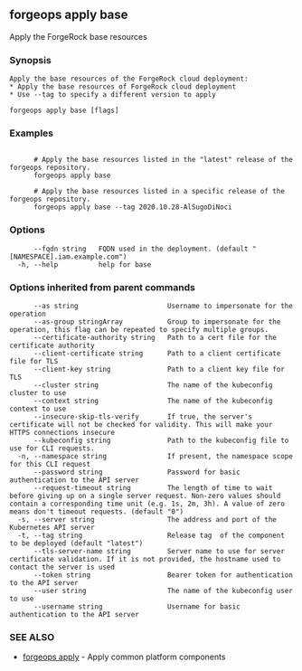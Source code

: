 ## forgeops apply base

Apply the ForgeRock base resources

### Synopsis


    Apply the base resources of the ForgeRock cloud deployment:
    * Apply the base resources of ForgeRock cloud deployment
    * Use --tag to specify a different version to apply

```
forgeops apply base [flags]
```

### Examples

```

      # Apply the base resources listed in the "latest" release of the forgeops repository.
      forgeops apply base

      # Apply the base resources listed in a specific release of the forgeops repository.
      forgeops apply base --tag 2020.10.28-AlSugoDiNoci
```

### Options

```
      --fqdn string   FQDN used in the deployment. (default "[NAMESPACE].iam.example.com")
  -h, --help          help for base
```

### Options inherited from parent commands

```
      --as string                      Username to impersonate for the operation
      --as-group stringArray           Group to impersonate for the operation, this flag can be repeated to specify multiple groups.
      --certificate-authority string   Path to a cert file for the certificate authority
      --client-certificate string      Path to a client certificate file for TLS
      --client-key string              Path to a client key file for TLS
      --cluster string                 The name of the kubeconfig cluster to use
      --context string                 The name of the kubeconfig context to use
      --insecure-skip-tls-verify       If true, the server's certificate will not be checked for validity. This will make your HTTPS connections insecure
      --kubeconfig string              Path to the kubeconfig file to use for CLI requests.
  -n, --namespace string               If present, the namespace scope for this CLI request
      --password string                Password for basic authentication to the API server
      --request-timeout string         The length of time to wait before giving up on a single server request. Non-zero values should contain a corresponding time unit (e.g. 1s, 2m, 3h). A value of zero means don't timeout requests. (default "0")
  -s, --server string                  The address and port of the Kubernetes API server
  -t, --tag string                     Release tag  of the component to be deployed (default "latest")
      --tls-server-name string         Server name to use for server certificate validation. If it is not provided, the hostname used to contact the server is used
      --token string                   Bearer token for authentication to the API server
      --user string                    The name of the kubeconfig user to use
      --username string                Username for basic authentication to the API server
```

### SEE ALSO

* [forgeops apply](forgeops_apply.md)	 - Apply common platform components


